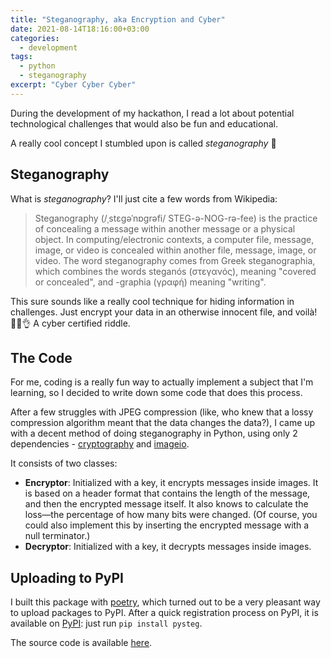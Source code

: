 ```yaml
---
title: "Steganography, aka Encryption and Cyber"
date: 2021-08-14T18:16:00+03:00
categories:
  - development
tags:
  - python
  - steganography
excerpt: "Cyber Cyber Cyber"
---
```


During the development of my hackathon, I read a lot about potential technological challenges that would also be fun and educational.

A really cool concept I stumbled upon is called _steganography_ 👾

## Steganography

What is _steganography_?
I'll just cite a few words from Wikipedia:

> Steganography (/ˌstɛɡəˈnɒɡrəfi/ STEG-ə-NOG-rə-fee) is the practice of concealing a message within another message or a physical object. In computing/electronic contexts, a computer file, message, image, or video is concealed within another file, message, image, or video. The word steganography comes from Greek steganographia, which combines the words steganós (στεγανός), meaning "covered or concealed", and -graphia (γραφή) meaning "writing".  

This sure sounds like a really cool technique for hiding information in challenges.
Just encrypt your data in an otherwise innocent file, and voilà! 👨‍💻👌 A cyber certified riddle.

## The Code

For me, coding is a really fun way to actually implement a subject that I'm learning, so I decided to write down some code that does this process.

After a few struggles with JPEG compression (like, who knew that a lossy compression algorithm meant that the data changes the data?), I came up with a decent method of doing steganography in Python, using only 2 dependencies - [cryptography][pip-cryptography] and [imageio][pip-imageio].

It consists of two classes:

- **Encryptor**: Initialized with a key, it encrypts messages inside images. It is based on a header format that contains the length of the message, and then the encrypted message itself. It also knows to calculate the loss—the percentage of how many bits were changed. (Of course, you could also implement this by inserting the encrypted message with a null terminator.)
- **Decryptor**: Initialized with a key, it decrypts messages inside images.

## Uploading to PyPI

I built this package with [poetry][poetry], which turned out to be a very pleasant way to upload packages to PyPI. After a quick registration process on PyPI, it is available on [PyPI][pip-pysteg]: just run `pip install pysteg`.

The source code is available [here][git-pysteg].

[pip-cryptography]: https://pypi.org/project/cryptography/
[pip-imageio]: https://pypi.org/project/imageio/
[poetry]: https://python-poetry.org
[pip-pysteg]: https://pypi.org/project/pysteg/
[git-pysteg]: https://github.com/liorp/pysteg
